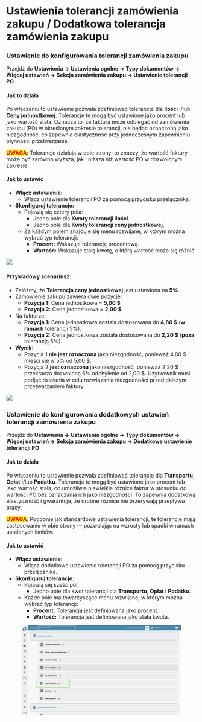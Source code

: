 # Ustawienia tolerancji zamówienia zakupu / Dodatkowa tolerancja zamówienia zakupu

### **Ustawienie do konfigurowania tolerancji zamówienia zakupu**

Przejdź do **Ustawienia → Ustawienia ogólne → Typy dokumentów → Więcej ustawień → Sekcja zamówienia zakupu → Ustawienie tolerancji PO**

#### **Jak to działa**

Po włączeniu to ustawienie pozwala zdefiniować tolerancje dla **Ilości** i/lub **Ceny jednostkowej**. Tolerancje te mogą być ustawione jako procent lub jako wartość stała. Oznacza to, że faktura może odbiegać od zamówienia zakupu (PO) w określonym zakresie tolerancji, nie będąc oznaczoną jako niezgodność, co zapewnia elastyczność przy jednoczesnym zapewnieniu płynności przetwarzania.

<mark style="color:red;">**UWAGA**</mark>: Tolerancje działają w obie strony; to znaczy, że wartość faktury może być zarówno wyższa, jak i niższa niż wartość PO w dozwolonym zakresie.

#### **Jak to ustawić**

* **Włącz ustawienie:**
  * Włącz ustawienie tolerancji PO za pomocą przycisku przełącznika.
* **Skonfiguruj tolerancje:**
  * Pojawią się cztery pola:
    * Jedno pole dla **Kwoty tolerancji ilości**.
    * Jedno pole dla **Kwoty tolerancji ceny jednostkowej**.
  * Za każdym polem znajduje się menu rozwijane, w którym można wybrać typ tolerancji:
    * **Procent:** Wskazuje tolerancję procentową.
    * **Wartość:** Wskazuje stałą kwotę, o którą wartość może się różnić.

![](https://files.gitbook.com/v0/b/gitbook-x-prod.appspot.com/o/spaces%2FT2n2w4uDCJvv7CJ5zrdk%2Fuploads%2Fs661pgIKUsLzwhxU4kes%2Fimage.png?alt=media\&token=6d152cde-14d8-4caf-bcc8-acf1a1fe497c)

#### **Przykładowy scenariusz:**

* Załóżmy, że **Tolerancja ceny jednostkowej** jest ustawiona na **5%**.
* Zamówienie zakupu zawiera dwie pozycje:
  * **Pozycja 1:** Cena jednostkowa = **5,00 $**
  * **Pozycja 2:** Cena jednostkowa = **2,00 $**
* Na fakturze:
  * **Pozycja 1:** Cena jednostkowa została dostosowana do **4,80 $** (**w ramach** tolerancji 5%).
  * **Pozycja 2:** Cena jednostkowa została dostosowana do **2,20 $** (**poza** tolerancją 5%).
* **Wynik:**
  * Pozycja 1 **nie jest oznaczona** jako niezgodność, ponieważ 4,80 $ mieści się w 5% od 5,00 $.
  * Pozycja 2 **jest oznaczona** jako niezgodność, ponieważ 2,20 $ przekracza dozwoloną 5% odchylenie od 2,00 $. Użytkownik musi podjąć działania w celu rozwiązania niezgodności przed dalszym przetwarzaniem faktury.​

![](https://files.gitbook.com/v0/b/gitbook-x-prod.appspot.com/o/spaces%2FT2n2w4uDCJvv7CJ5zrdk%2Fuploads%2Fn5ki5044GfbGekHWyjhs%2Fimage.png?alt=media\&token=6e1e641b-4d6d-4236-a375-72edcfc98529)

### Ustawienie do konfigurowania dodatkowych ustawień tolerancji zamówienia zakupu

Przejdź do **Ustawienia → Ustawienia ogólne → Typy dokumentów → Więcej ustawień → Sekcja zamówienia zakupu → Dodatkowe ustawienie tolerancji PO**

#### **Jak to działa**

Po włączeniu to ustawienie pozwala zdefiniować tolerancje dla **Transportu**, **Opłat** i/lub **Podatku**. Tolerancje te mogą być ustawione jako procent lub jako wartość stała, co umożliwia niewielkie różnice faktur w stosunku do wartości PO bez oznaczania ich jako niezgodności. To zapewnia dodatkową elastyczność i gwarantuje, że drobne różnice nie przerywają przepływu pracy.

<mark style="color:red;">**UWAGA**</mark>: Podobnie jak standardowe ustawienia tolerancji, te tolerancje mają zastosowanie w obie strony — pozwalając na wzrosty lub spadki w ramach ustalonych limitów.

#### **Jak to ustawić**

* **Włącz ustawienie:**
  * Włącz dodatkowe ustawienie tolerancji PO za pomocą przycisku przełącznika.
* **Skonfiguruj tolerancje:**
  * Pojawią się sześć pól:
    * Jedno pole dla kwot tolerancji dla **Transportu**, **Opłat** i **Podatku**.
  * Każde pole ma towarzyszące menu rozwijane, w którym można wybrać typ tolerancji:
    * **Procent:** Tolerancja jest definiowana jako procent.
    * **Wartość:** Tolerancja jest definiowana jako stała kwota.

<figure><img src="../../../../../../.gitbook/assets/image.png" alt=""><figcaption></figcaption></figure>

